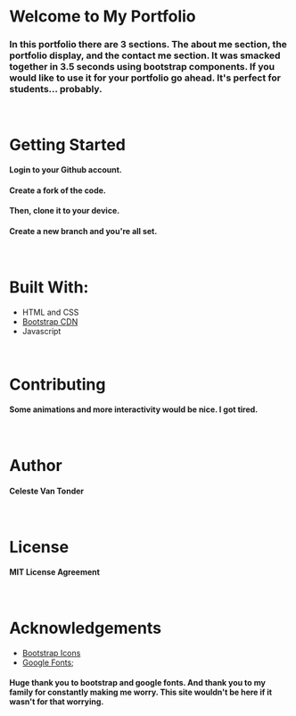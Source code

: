 # Welcome to My Portfolio
### In this portfolio there are 3 sections. The about me section, the portfolio display, and the contact me section. It was smacked together in 3.5 seconds using bootstrap components. If you would like to use it for your portfolio go ahead. It's perfect for students... probably.

<br>

# **Getting Started**
#### Login to your Github account.
#### Create a fork of the code.
#### Then, clone it to your device.
#### Create a new branch and you're all set.
<br>

# **Built With:**
* HTML and CSS
* [Bootstrap CDN](https://www.bootstrapcdn.com/)
* Javascript
<br>


# **Contributing**
#### Some animations and more interactivity would be nice. I got tired. 
<br>

# **Author**
#### Celeste Van Tonder
<br>

# **License**
#### MIT License Agreement

<br>

# **Acknowledgements**
* [Bootstrap Icons](https://cdn.jsdelivr.net/npm/bootstrap-icons@1.10.5/font/bootstrap-icons.css)
* [Google Fonts](https://fonts.googleapis.com/css2?family=Jost:wght@400;700&family=Tinos&display=swap);
#### Huge thank you to bootstrap and google fonts. And thank you to my family for constantly making me worry. This site wouldn't be here if it wasn't for that worrying.
